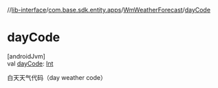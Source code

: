 //[lib-interface](../../../index.md)/[com.base.sdk.entity.apps](../index.md)/[WmWeatherForecast](index.md)/[dayCode](day-code.md)

# dayCode

[androidJvm]\
val [dayCode](day-code.md): [Int](https://kotlinlang.org/api/latest/jvm/stdlib/kotlin/-int/index.html)

白天天气代码（day weather code）
